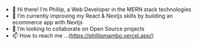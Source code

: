- 👋 Hi there! I’m Phillip, a Web Developer in the MERN stack technologies 
- 🌱 I’m currently improving my React & Nextjs skills by building an ecommerce app with Nextjs
- 💞️ I’m looking to collaborate on Open Source projects
- 📫 How to reach me ...(https://phillipmambo.vercel.app/)

<!---
mambop/mambop is a ✨ special ✨ repository because its `README.md` (this file) appears on your GitHub profile.
You can click the Preview link to take a look at your changes.

